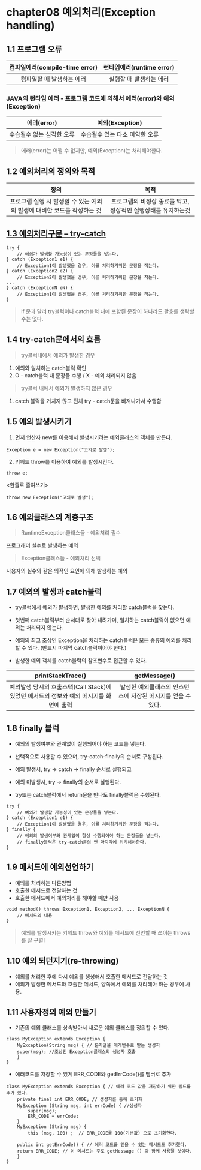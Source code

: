 # chapter08 예외처리(Exception handling)


## 1.1 프로그램 오류

| 컴파일에러(compile-time error) | 런타임에러(runtime error) |
| :--------: | :--------: |
| 컴파일할 때 발생하는 에러 | 실행할 때 발생하는 에러 |


### JAVA의 런타임 에러 - 프로그램 코드에 의해서 에러(error)와 예외(Exception)

| 에러(error) | 예외(Exception) |
| :--------: | :--------: |
|  수습될수 없는 심각한 오류 | 수습될수 있는 다소 미약한 오류 |

>에러(error)는 어쩔 수 없지만, 예외(Exception)는 처리해야한다.


## 1.2 예외처리의 정의와 목적

| 정의 | 목적 |
| :--------: | :--------: |
|  프로그램 실행 시 발생할 수 있는 예외의 발생에 대비한 코드를 작성하는 것 | 프로그램의 비정상 종료를 막고, 정상적인 실행상태를 유지하는것 |


## [1.3 예외처리구문 – try-catch](https://github.com/bpjava/hyumin/blob/master/ch8/src/ch8/ExceptionEx1.java)

```
try {
    // 예외가 발생할 가능성이 있는 문장들을 넣는다.
} catch (Exception1 e1) {
    // Exception1이 발생했을 경우, 이를 처리하기위한 문장을 적는다.
} catch (Exception2 e2) {
    // Exception2이 발생했을 경우, 이를 처리하기위한 문장을 적는다.
...
} catch (ExceptionN eN) {
    // Exception1이 발생했을 경우, 이를 처리하기위한 문장을 적는다.
}
```

> if 문과 달리 try블럭이나 catch블럭 내에 포함된 문장이 하나라도 괄호를 생략할 수는 없다.


## 1.4 try-catch문에서의 흐름

> try블럭내에서 예외가 발생한 경우
1. 예외와 일치하는 catch블럭 확인
2. O - catch블럭 내 문장들 수행 /
	  X - 예외 처리되지 않음

> try블럭 내에서 예외가 발생하지 않은 경우
1. catch 블럭을 거치지 않고 전체 try - catch문을 빠져나가서 수행함


## 1.5 예외 발생시키기

1. 먼저 연산자 new를 이용해서 발생시키려는 예외클래스의 객체를 만든다.
```
Exception e = new Exception("고의로 발생");
```
2. 키워드 throw를 이용하여 예외를 발생시킨다.
```
throw e;
```
<한줄로 줄여쓰기>
```
throw new Exception("고의로 발생");
```


## 1.6 예외클래스의 계층구조

> RuntimeException클래스들 - 예외처리 필수

프로그래머 실수로 발생하는 예외 

> Exception클래스들 - 예외처리 선택

사용자의 실수와 같은 외적인 요인에 의해 발생하는 예외 


## 1.7 예외의 발생과 catch블럭

  - try블럭에서 예외가 발생하면, 발생한 예외를 처리할 catch블럭을 찾는다.
  - 첫번째 catch블럭부터 순서대로 찾아 내려가며, 일치하는 catch블럭이 없으면 예외는 처리되지 않는다.
  - 예외의 최고 조상인 Exception을 처리하는 catch블럭은 모든 종류의 예외를 처리할 수 있다. (반드시 마지막 catch블럭이어야 한다.)
  
  - 발생한 예외 객체를 catch블럭의 참조변수로 접근할 수 있다.

| printStackTrace() | getMessage() |
| :--------: | :--------: |
| 예외발생 당시의 호출스택(Call Stack)에 있었던 메서드의 정보와 예외 메시지를 화면에 출력 | 발생한 예외클래스의 인스턴스에 저장된 메시지를 얻을 수 있다. |


## 1.8 finally 블럭

- 예외의 발생여부와 관계없이 실행되어야 하는 코드를 넣는다.
- 선택적으로 사용할 수 있으며, try-catch-finally의 순서로 구성된다.
- 예외 발생시, try -> catch -> finally 순서로 실행되고
- 예외 미발생시, try -> finally의 순서로 실행된다.

- try또는 catch블럭에서 return문을 만나도 finally블럭은 수행된다.

```
try {
    // 예외가 발생할 가능성이 있는 문장들을 넣는다.
} catch (Exception1 e1) {
    // Exception1이 발생했을 경우, 이를 처리하기위한 문장을 적는다.
} finally {
    // 예외의 발생여부와 관계없이 항상 수행되어야 하는 문장들을 넣는다.
    // finally블럭은 try-catch문의 맨 마지막에 위치해야한다.
}
```


## 1.9 메서드에 예외선언하기

- 예외를 처리하는 다른방법
- 호출한 메서드로 전달하는 것
- 호출한 메서드에서 예외처리를 해야할 때만 사용
```
void method() throws Exception1, Exception2, ... ExceptionN {
    // 메서드의 내용
}
```

> 예외를 발생시키는 키워드 throw와 예외를 메서드에 선언할 때 쓰이는 throws를 잘 구별!


## 1.10 예외 되던지기(re-throwing)

  - 예외를 처리한 후에 다시 예외를 생성해서 호출한 메서드로 전달하는 것
  - 예외가 발생한 메서드와 호출한 메서드, 양쪽에서 예외를 처리해야 하는 경우에 사용.


## 1.11 사용자정의 예외 만들기

  - 기존의 예외 클래스를 상속받아서 새로운 예외 클래스를 정의할 수 있다.
```
class MyException extends Exception {
	MyException(String msg) { // 문자열을 매개변수로 받는 생성자
    super(msg); //조상인 Exception클래스의 생성자 호출
    }
}
```

  - 에러코드를 저장할 수 있게 ERR_CODE와 getErrCode()를 멤버로 추가 
```
class MyException extends Exception { // 에러 코드 값을 저장하기 위한 필드를 추가 했다. 
    private final int ERR_CODE; // 생성자를 통해 초기화
    MyException (String msg, int errCode) { //생성자
        super(msg); 
        ERR_CODE = errCode;
    } 
    MyException (String msg) {  
        this (msg, 100) ;  // ERR_CODE를 100(기본값) 으로 초기화한다.

    public int getErrCode() { // 에러 코드를 얻을 수 있는 메서드도 추가했다. 
    return ERR_CODE; // 이 메서드는 주로 getMessage () 와 함께 사용될 것이다.
    }
}
```





